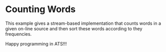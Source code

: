 # Counting Words

This example gives a stream-based implementation that counts words in
a given on-line source and then sort these words according to they
frequencies.
        
Happy programming in ATS!!!
